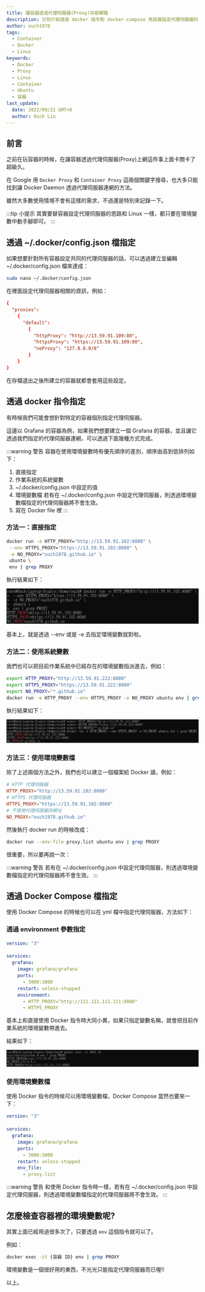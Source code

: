 ```yaml
---
title: 讓容器透過代理伺服器(Proxy)存取網路
description: 分別介紹透過 docker 指令和 docker-compose 為容器指定代理伺服器的方法。
author: ouch1978
tags:
  - Container
  - Docker
  - Linux
keywords:
  - Docker
  - Proxy
  - Linux
  - Container
  - Ubuntu
  - 容器
last_update:
  date: 2022/09/21 GMT+8
  author: Ouch Liu
---
```


## 前言

之前在玩容器的時候，在讓容器透過代理伺服器(Proxy)上網這件事上面卡關卡了超級久。

在 Google 用 `Docker Proxy` 和 `Container Proxy` 這兩個關鍵字搜尋，也大多只能找到讓 Docker Daemon 透過代理伺服器連網的方法。

雖然大多數使用情境不會有這樣的需求，不過還是特別來記錄一下。

:::tip 小提示
其實要替容器設定代理伺服器的思路和 Linux 一樣，都只要在環境變數中動手腳即可。
:::

## 透過 ~/.docker/config.json 檔指定

如果想要針對所有容器設定共同的代理伺服器的話，可以透過建立並編輯 ~/.docker/config.json 檔來達成：

```sh
sudo nano ~/.docker/config.json
```

在裡面設定代理伺服器相關的資訊，例如：

```toml title="~/.docker/config.json"
{
  "proxies":
    {
      "default":
        {
          "httpProxy": "http://13.59.91.109:80",
          "httpsProxy": "https://13.59.91.109:80",
          "noProxy": "127.0.0.0/8"
        }
    }
}
```

在存檔退出之後所建立的容器就都會套用這些設定。

## 透過 docker 指令指定

有時候我們可能會想針對特定的容器個別指定代理伺服器。

這邊以 Grafana 的容器為例，如果我們想要建立一個 Grafana 的容器，並且讓它透過我們指定的代理伺服器連網，可以透過下面幾種方式完成。

:::warning 警告
容器在使用環境變數時有優先順序的差別，順序由高到低排列如下：

1. 直接指定
2. 作業系統的系統變數
3. ~/.docker/config.json 中設定的值
4. 環境變數檔
   若有在 ~/.docker/config.json 中設定代理伺服器，則透過環境變數檔指定的代理伺服器將不會生效。
5. 寫在 Docker file 裡
   :::

### 方法一：直接指定

```sh
docker run -e HTTP_PROXY="http://13.59.91.102:8080" \
 --env HTTPS_PROXY="https://13.59.91.102:8080" \
 -e NO_PROXY="ouch1978.github.io" \
 ubuntu \
 env | grep PROXY
```

執行結果如下：

![直接指定環境變數](set-environment-variable-directly.png "直接指定環境變數")

基本上，就是透過 --env 或是 -e 去指定環境變數就對啦。

### 方法二：使用系統變數

我們也可以把目前作業系統中已經存在的環境變數指派進去，例如：

```sh
export HTTP_PROXY="http://13.59.91.222:8080"
export HTTPS_PROXY="https://13.59.91.222:8080"
export NO_PROXY="*.github.io"
docker run -e HTTP_PROXY --env HTTPS_PROXY -e NO_PROXY ubuntu env | grep PROXY
```

執行結果如下：

![使用作業系統的環境變數](pass-os-environment-variable.png "使用作業系統的環境變數")

### 方法三：使用環境變數檔

除了上述兩個方法之外，我們也可以建立一個檔案給 Docker 讀，例如：

```toml title="proxy.list"
# HTTP 代理伺服器
HTTP_PROXY="http://13.59.91.102:8080"
# HTTPS 代理伺服器
HTTPS_PROXY="https://13.59.91.102:8080"
# 不使用代理伺服器的網址
NO_PROXY="ouch1978.github.io"
```

然後執行 docker run 的時候改成：

```sh
docker run --env-file proxy.list ubuntu env | grep PROXY
```

很重要，所以要再說一次：

:::warning 警告
若有在 ~/.docker/config.json 中設定代理伺服器，則透過環境變數檔指定的代理伺服器將不會生效。
:::

## 透過 Docker Compose 檔指定

使用 Docker Compose 的時候也可以在 yml 檔中指定代理伺服器，方法如下：

### 透過 environment 參數指定

```yml title="docker-compose.yml"
version: "3"

services:
  grafana:
    image: grafana/grafana
    ports:
      - 3000:3000
    restart: unless-stopped
    environment:
      - HTTP_PROXY="http://111.111.111.111:8080"
      - HTTPS_PROXY
```

基本上和直接使用 Docker 指令時大同小異，如果只指定變數名稱，就會把目前作業系統的環境變數帶進去。

結果如下：

![透過 Docker Compose 檔指令代理伺服器](set-proxy-in-docker-compose.png "透過 Docker Compose 檔指令代理伺服器")

### 使用環境變數檔

使用 Docker 指令的時候可以用環境變數檔，Docker Compose 當然也要來一下：

```yml title="docker-compose.yml"
version: "3"

services:
  grafana:
    image: grafana/grafana
    ports:
      - 3000:3000
    restart: unless-stopped
    env_file:
      - proxy.list
```

:::warning 警告
和使用 Docker 指令時一樣，若有在 ~/.docker/config.json 中設定代理伺服器，則透過環境變數檔指定的代理伺服器將不會生效。
:::

## 怎麼檢查容器裡的環境變數呢?

其實上面已經用過很多次了，只要透過 `env` 這個指令就可以了。

例如：

```sh
docker exec -it {容器 ID} env | grep PROXY
```

環境變數是一個很好用的東西，不光光只能指定代理伺服器而已喔!!

以上。
